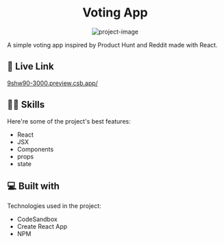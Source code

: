 <h1 align="center" id="title">Voting App</h1>

<p align="center"><img src="https://socialify.git.ci/inadinerodriguez/voting-app/image?language=1&amp;name=1&amp;owner=1&amp;theme=Light" alt="project-image"></p>

<p id="description">A simple voting app inspired by Product Hunt and Reddit made with React.</p>

<h2>🚀 Live Link</h2>

[9shw90-3000.preview.csb.app/](9shw90-3000.preview.csb.app/)

  
  
<h2>👩‍💻 Skills</h2>

Here're some of the project's best features:

*   React
*   JSX
*   Components
*   props
*   state

  
  
<h2>💻 Built with</h2>

Technologies used in the project:

*   CodeSandbox
*   Create React App
*   NPM
